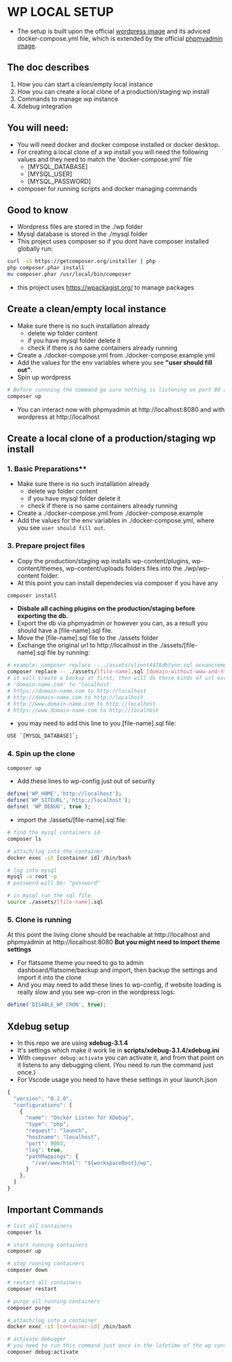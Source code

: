 # WP LOCAL SETUP
- The setup is built upon the official [wordpress image](https://hub.docker.com/_/wordpres) and its adviced docker-compose.yml file,
which is extended by the official [phpmyadmin image](https://hub.docker.com/r/phpmyadmin/phpmyadmin/). 

## The doc describes
 1. How you can start a clean/empty local instance
 2. How you can create a local clone of a production/staging wp install
 3. Commands to manage wp instance
 4. Xdebug integration

## You will need:
- You will need docker and docker compose installed or docker desktop.
- For creating a local clone of a wp install you will need the following values and they need to match the 'docker-compose.yml' file
  - [MYSQL_DATABASE]
  - [MYSQL_USER]
  - [MYSQL_PASSWORD]
- composer for running scripts and docker managing commands

## Good to know
- Wordpress files are stored in the ./wp folder
- Mysql database is stored in the ./mysql folder
- This project uses composer so if you dont have composer installed globally run:
```sh
curl -sS https://getcomposer.org/installer | php
php composer.phar install
mv composer.phar /usr/local/bin/composer
```
- this project uses https://wpackagist.org/ to manage packages
  
## Create a clean/empty local instance
- Make sure there is no such installation already
  - delete wp folder content
  - if you have mysql folder delete it
  - check if there is no same containers already running
- Create a ./docker-compose.yml from ./docker-compose.example.yml
- Add the values for the env variables where you see __"user should fill out"__.
- Spin up wordpress
```sh
# Before runnning the command go sure nothing is listening on port 80 and 8080.
composer up
```
- You can interact now with phpmyadmin at http://localhost:8080 and with wordpress at http://localhost
## Create a local clone of a production/staging wp install

### 1. Basic Preparations**
- Make sure there is no such installation already
  - delete wp folder content
  - if you have mysql folder delete it
  - check if there is no same containers already running
- Create a ./docker-compose.yml from ./docker-compose.example
- Add the values for the env variables in ./docker-compose.yml, where you see `user should fill out`.

### 3. Prepare project files
- Copy the production/staging wp installs wp-content/plugins, wp-content/themes, wp-content/uploads folders files into the ./wp/wp-content folder.
- At this point you can install dependecies via composer if you have any 
```sh
composer install
```
- **Disbale all caching plugins on the production/staging before exporting the db.**
- Export the db via phpmyadmin or however you can, as a result you should have a [file-name].sql file.
- Move the [file-name].sql file to the ./assets folder
- Exchange the original url to http://localhost in the ./assets/[file-name].sql file by running:
```sh
# example: composer replace -- ./assets/client4478dbtynn.sql oceancsempebolt.hu
composer replace -- ./assets/[file-name].sql [domain-without-www-and-http]
# it will create a backup at first, then will do these kinds of url exchanges:
# 'domain-name.com' to 'localhost'
# https://domain-name.com to http://localhost
# http://domain-name.com to http://localhost
# http://www.domain-name.com to http://localhost
# https://www.domain-name.com to http://localhost
```
- you may need to add this line to you [file-name].sql file:
```sh
USE `[MYSQL_DATABASE]`;
```

### 4. Spin up the clone
```sh
composer up
```
- Add these lines to wp-config just out of security
```php
define('WP_HOME','http://localhost');
define('WP_SITEURL','http://localhost');
define( 'WP_DEBUG', true );
```
- import the ./assets/[file-name].sql file:
```sh
# find the mysql containers id
composer ls

# attach/log into the container
docker exec -it [container id] /bin/bash

# log into mysql
mysql -u root -p
# password will be: "password"

# in mysql run the sql file
source ./assets/[file-name].sql
```

### 5. Clone is running
At this point the living clone should be reachable at http://localhost and phpmyadmin at http://localhost:8080
**But you might need to import theme settings**
  - For flatsome theme you need to go to admin dashboard/flatsome/backup and import, then backup the settings and import it into the clone
- And you may need to add these lines to wp-config, if website loading is really slow and you see wp-cron in the wordpress logs:
```php
define('DISABLE_WP_CRON', true);
```

## Xdebug setup
- In this repo we are using __xdebug-3.1.4__
- It's settings which make it work lie in __scripts/xdebug-3.1.4/xdebug.ini__
- With ```composer debug:activate``` you can activate it, and from that point on it listens to any debugging client. (You need to run the command just once.)
- For Vscode usage you need to have these settings in your launch.json
```js
{
  "version": "0.2.0",
  "configurations": [
    {
      "name": "Docker Listen for XDebug",
      "type": "php",
      "request": "launch",
      "hostname": "localhost",
      "port": 9003,
      "log": true,
      "pathMappings": {
        "/var/www/html": "${workspaceRoot}/wp",
      }
    },
  ]
}
```

## Important Commands
```sh
# list all containers
composer ls

# start running containers
composer up

# stop running containers
composer down

# restart all containers
composer restart

# purge all running containers
composer purge

# attach/log into a container
docker exec -it [container-id] /bin/bash

# activate debugger
# you need to run this command just once in the lifetime of the wp container
composer debug:activate
```